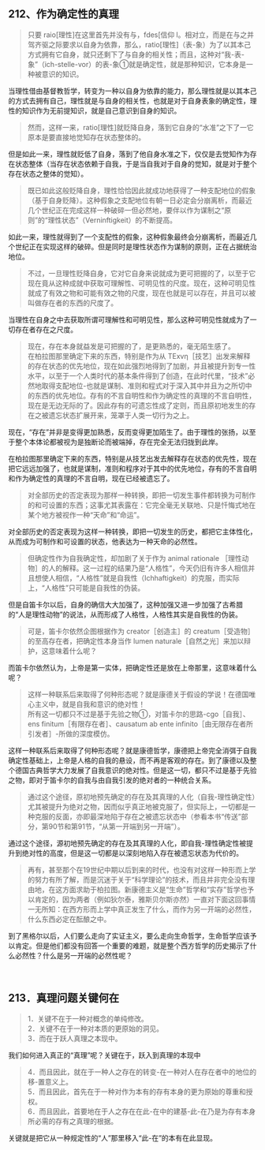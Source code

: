 <h2>212、作为确定性的真理</h2><blockquote data-pid="wq6FSTx-">只要 raio[理性]在这里首先并没有与，fdes[信仰 l。相对立，而是在与之并驾齐驱之际要求以自身为依靠，那么，ratio[理性]（表-象）为了以其本己方式拥有它自身，就只还剩下了与自身的相关性；而且，这种对“我-表-象”（ich-stelle-vor）的表-象①就是确定性，就是那种知识，它本身是一种被意识的知识。</blockquote><p data-pid="WGhWd2oQ">当理性借由基督教哲学，转变为一种以自身为依靠的能力，那么理性就是以其本己的方式去拥有自己，理性就是与自身的相关性，也就是对于自身表象的确定性，理性的知识作为无前提知识，就是自己意识到自身的知识。</p><blockquote data-pid="pnksEJWn">然而，这样一来，ratio[理性]就贬降自身，落到它自身的“水准”之下了一它原本是要直接地觉知存在状态整体的。</blockquote><p data-pid="IIRua7RV">但是如此一来，理性就贬低了自身，落到了他自身水准之下，仅仅是去觉知作为存在状态整体（当存在状态依赖于自我，于是当自我对于自身的觉知，就是对于整个存在状态之整体的觉知）。</p><blockquote data-pid="qimuzZU5">既已如此这般贬降自身，理性恰恰因此就成功地获得了一种支配地位的假象（基于自身贬降）。这种假象之支配地位有朝一日必定会分崩离析，而最近几个世纪正在完成这样一种破碎一但必然地，要伴以作为谋制之“原则”的“理性状态”（Verninftigkeit）的不断提高。</blockquote><p data-pid="F_IZyImQ">如此一来，理性就得到了一个支配性的假象，这种假象最终会分崩离析，而最近几个世纪正在实现这样的破碎。但是同时是理性状态作为谋制的原则，正在占据统治地位。</p><blockquote data-pid="96cpnC1c">不过，一旦理性贬降自身，它对它自身来说就成为更可把握的了，以至于它现在竟从这种成就中获取可理解性、可明见性的尺度。现在，这种可明见性就成了有效之物和可能有效之物的尺度，现在也就是可以存在，并且可以被叫做存在者的东西的尺度了。</blockquote><p data-pid="W0_Ytylt">当理性在自身之中去获取所谓可理解性和可明见性，那么这种可明见性就成为了一切存在者存在之尺度。</p><blockquote data-pid="pOw2eJoE">现在，存在本身就益发是可把握的了，是更熟悉的，毫无陌生感了。<br>在柏拉图那里确定下来的东西，特别是作为从 TExvη［技艺］出发来解释的存在状态的优先地位，现在如此强烈地得到了加剧，并且被提升到专一性水平，以至于一个人类时代的基本条件得到了创造，在此时代里，“技术”必然地取得支配地位-也就是谋制、准则和程式对于深入其中并且为之所切中的东西的优先地位。存有的不言自明性和作为确定性的真理的不言自明性，现在是无边无际的了。因此存有的可遗忘性成了定则，而且原初地发生的存在之被遗忘状态扩展开来，笼罩于人类一切行为之上。</blockquote><p data-pid="7AEhKwIs">现在，“存在”并非是变得更加熟悉，反而变得更加陌生了。由于理性的张扬，以至于整个本体论都被视为是独断论而被端掉，存在完全无法归拢到此岸。</p><p data-pid="gTib2zx5">在柏拉图那里确定下来的东西，特别是从技艺出发去解释存在状态的优先性，现在把它远远加强了，也就是谋制，准则和程序对于其中的优先地位，存有的不言自明和作为确定性的真理的不言自明，现在已经被遗忘了。</p><blockquote data-pid="0U1SNmlE">对全部历史的否定表现为那样一种转换，即把一切发生事件都转换为可制作的和可设置的东西；这事尤其表露在：它完全毫无关联地、只是忏悔式地在某个地方被视作一种“天命”和“命运”。</blockquote><p data-pid="N2AR-NYc">对全部历史的否定表现为这样一种转换，即把一切发生的历史，都把它主体性化，从而成为可制作和可设置的状态，他表达为一种天命的必然性。</p><blockquote data-pid="yizQg_W9">但确定性作为自我确定性，却加剧了关于作为 animal rationale ［理性动物］的人的解释。这一过程的结果乃是“人格性”，今天仍旧有许多人相信并且想使人相信，“人格性”就是自我性（Ichhaftigkeit）的克服，而实际上，“人格性”只可能是自我性的伪装。</blockquote><p data-pid="540Ni42b">但是自笛卡尔以后，自身的确信大大加强了，这种加强又进一步加强了古希腊的“人是理性动物”的说法，从而形成了人格性，人格性其实是自我性的伪装。</p><blockquote data-pid="9Uz481sj">可是，笛卡尔依然企图根据作为 creator［创造主］的 creatum［受造物］的至高存在者，把确定性本身当作 lumen naturale［自然之光］来加以辩护，这意味着什么呢？</blockquote><p data-pid="IyQ1JmF7">而笛卡尔依然认为，上帝是第一实体，把确定性还是放在上帝那里，这意味着什么呢？</p><blockquote data-pid="pFB3RfYC">这样一种联系后来取得了何种形态呢？就是康德关于假设的学说！在德国唯心主义中，就是自我和意识的绝对性！<br>所有这一切都只不过是基于先验之物①，对笛卡尔的思路-cgo［自我］、ens finitum［有限存在者］、causatum ab ente infinito［由无限存在者所引发者］-所做的深度模仿。</blockquote><p data-pid="_flulRf_">这样一种联系后来取得了何种形态呢？就是康德哲学，康德把上帝完全消弭于自我确定性基础上，上帝是人格的自我的悬设，而不再是客观的存在。到了康德以及整个德国古典哲学大力发展了自我意识的绝对性。但是这一切，都只不过是基于先验之物，即对于笛卡尔的自我与由自我引发的绝对者的一种统合关系。</p><blockquote data-pid="uOva-cxP">通过这个途径，原初地预先确定的存在及其真理的人化（自我-理性确定性）尤其被提升为绝对之物，因而似乎真正地被克服了，但实际上，一切都是一种克服的反面，亦即最深地陷于存在之被遗忘状态中（参看本书“传送”部分，第90节和第91节，“从第一开端到另一开端”）。</blockquote><p data-pid="vHtdu_ah">通过这个途径，源初地预先确定的存在及其真理的人化，即自我-理性确定性被提升到绝对性的高度，但是这一切都是以深刻地陷入存在被遗忘状态为代价的。</p><blockquote data-pid="LlO8LnWx">再有，甚至那个在19世纪中期以后到来的时代，也没有对这样一种形而上学的努力有所了解，而是沉迷于关于“科学理论”的技术，而且并非完全没有理由地，在这方面求助于柏拉图。新康德主义是“生命”哲学和“实存”哲学也予以肯定的，因为两者（例如狄尔泰，雅斯贝尔斯亦然）一直对下面这回事情一无所知：在西方形而上学中真正发生了什么，而作为另一开端的必然性，什么东西必定在酝酿之中。</blockquote><p data-pid="6IM0BvGF">到了黑格尔以后，人们要么走向了实证主义，要么走向生命哲学，生命哲学应该予以肯定。但是他们都没有回答一个重要的难题，就是整个西方哲学的历史揭示了什么必然性？什么是另一开端的必然性呢？</p><p><br></p><h2>213．真理问题关键何在</h2><blockquote data-pid="mKXZ7xB3">1．关键不在于一种对概念的单纯修改。<br>2．关键不在于一种对本质的更原始的洞见。<br>3．而在于跃人真理之本现中。</blockquote><p data-pid="nkezxzgO">我们如何进入真正的“真理”呢？关键在于，跃入到真理的本现中</p><blockquote data-pid="ly-OG7JZ">4．而且因此，就在于一种人之存在的转变-在一种对人在存在者中的地位的移-置意义上。<br>5．而且因此，首先在于一种对作为本有的存有本身的更为原始的尊重和授权。<br>6．而且因此，首要地在于人之存在在此-在中的建基-此-在乃是为存有本身所必需的存有之真理的根据。</blockquote><p data-pid="a_j9AqTx">关键就是把它从一种规定性的“人”那里移入“此-在”的本有在此显现。</p><p></p>